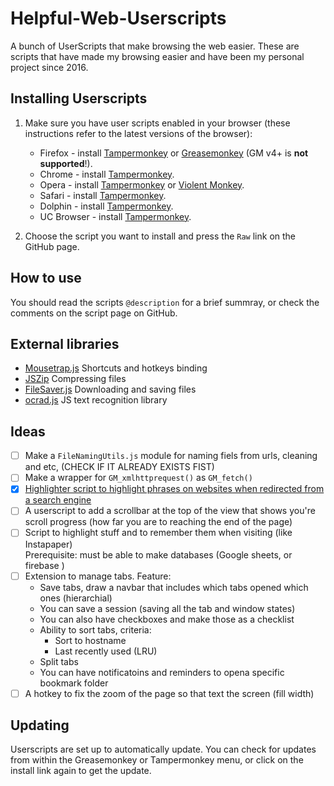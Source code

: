 # Helpful-Web-Userscripts

A bunch of UserScripts that make browsing the web easier.
These are scripts that have made my browsing easier and have been my personal project since 2016.

## Installing Userscripts

1. Make sure you have user scripts enabled in your browser (these instructions refer to the latest versions of the browser):

   - Firefox - install [Tampermonkey](https://tampermonkey.net/?ext=dhdg&browser=firefox) or [Greasemonkey](https://addons.mozilla.org/en-US/firefox/addon/greasemonkey/) (GM v4+ is **not supported**!).
   - Chrome - install [Tampermonkey](https://tampermonkey.net/?ext=dhdg&browser=chrome).
   - Opera - install [Tampermonkey](https://tampermonkey.net/?ext=dhdg&browser=opera) or [Violent Monkey](https://addons.opera.com/en/extensions/details/violent-monkey/).
   - Safari - install [Tampermonkey](https://tampermonkey.net/?ext=dhdg&browser=safari).
   - Dolphin - install [Tampermonkey](https://tampermonkey.net/?ext=dhdg&browser=dolphin).
   - UC Browser - install [Tampermonkey](https://tampermonkey.net/?ext=dhdg&browser=ucweb).

2. Choose the script you want to install and press the `Raw` link on the GitHub page.

## How to use

You should read the scripts `@description` for a brief summray, or check the comments on the script page on GitHub.

## External libraries

- [Mousetrap.js](https://github.com/ccampbell/mousetrap) Shortcuts and hotkeys binding
- [JSZip](https://github.com/Stuk/jszip) Compressing files
- [FileSaver.js](https://github.com/eligrey/FileSaver.js) Downloading and saving files
- [ocrad.js](https://github.com/antimatter15/ocrad.js/) JS text recognition library

## Ideas

- [ ] Make a `FileNamingUtils.js` module for naming fiels from urls, cleaning and etc, (CHECK IF IT ALREADY EXISTS FIST)
- [ ] Make a wrapper for `GM_xmlhttprequest()` as `GM_fetch()`
- [x] [Highlighter script to highlight phrases on websites when redirected from a search engine](SearchResultsHighlighter.user.js)
- [ ] A userscript to add a scrollbar at the top of the view that shows you're scroll progress
(how far you are to reaching the end of the page)
- [ ] Script to highlight stuff and to remember them when visiting (like Instapaper)  
      Prerequisite: must be able to make databases (Google sheets, or firebase )
- [ ] Extension to manage tabs. Feature:
  - Save tabs, draw a navbar that includes which tabs opened which ones (hierarchial)
  - You can save a session (saving all the tab and window states)
  - You can also have checkboxes and make those as a checklist
  - Ability to sort tabs, criteria:
    - Sort to hostname
    - Last recently used (LRU)
  - Split tabs
  - You can have notificatoins and reminders to opena specific bookmark folder
- [ ] A hotkey to fix the zoom of the page so that text the screen (fill width)

## Updating

Userscripts are set up to automatically update. You can check for updates from within the Greasemonkey or Tampermonkey menu, or click on the install link again to get the update.
